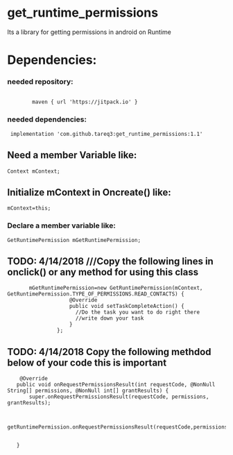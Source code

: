# get_runtime_permissions
Its a library for getting permissions in android on Runtime
# Dependencies:

### needed repository:
```

        maven { url 'https://jitpack.io' }
```
### needed dependencies:
```
 implementation 'com.github.tareq3:get_runtime_permissions:1.1'
```

 ## Need a member Variable like:
 ```
 Context mContext;
 
 ```
 
  ## Initialize mContext in Oncreate() like: 
  
   ```
   mContext=this;
   
   ```
   

  ### Declare a member variable like:
  ```
  GetRuntimePermission mGetRuntimePermission;
  ```
  
  ## TODO: 4/14/2018    ///Copy the following lines in onclick() or any method for using this class 

```
       mGetRuntimePermission=new GetRuntimePermission(mContext, GetRuntimePermission.TYPE_OF_PERMISSIONS.READ_CONTACTS) {
                    @Override
                    public void setTaskCompleteAction() {
                      //Do the task you want to do right there
                      //write down your task
                    }
                };
 ```

 ## TODO: 4/14/2018 Copy the following methdod below of your code this is important
  ```   
      @Override
     public void onRequestPermissionsResult(int requestCode, @NonNull String[] permissions, @NonNull int[] grantResults) {
         super.onRequestPermissionsResult(requestCode, permissions, grantResults);


         getRuntimePermission.onRequestPermissionsResult(requestCode,permissions,grantResults);


     }
      
  ```
